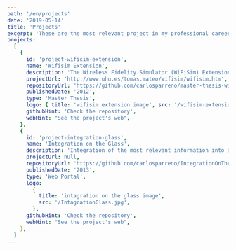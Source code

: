 ```yaml
---
path: '/en/projects'
date: '2019-05-14'
title: 'Projects'
excerpt: 'These are the most relevant project in my professional career'
projects:
  [
    {
      id: 'project-wifisim-extension',
      name: 'Wifisim Extension',
      description: 'The Wireless Fidelity Simulator (WiFiSim) Extension, designed to plan, optimise and deploy Wireless communications',
      projectUrl: 'http://www.uhu.es/tomas.mateo/wifisim/wifisim.htm',
      repositoryUrl: 'https://github.com/carlosparreno/master-thesis-wifisim-extension',
      publishedDate: '2012',
      type: 'Master Thesis',
      logo: { title: 'wifisim extension image', src: '/wifisim-extension.jpg' },
      githubHint: 'Check the repository',
      webHint: "See the project's web",
    },
    {
      id: 'project-integration-glass',
      name: 'Integration on the Glass',
      description: 'Integration of the most relevant information into a single portal for the Software Group Sales Managers at IBM Benelux',
      projectUrl: null,
      repositoryUrl: 'https://github.com/carlosparreno/IntegrationOnTheGlass',
      publishedDate: '2013',
      type: 'Web Portal',
      logo:
        {
          title: 'intagration on the glass image',
          src: '/IntagrationGlass.jpg',
        },
      githubHint: 'Check the repository',
      webHint: "See the project's web",
    },
  ]
---
```

